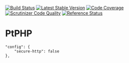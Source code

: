 [![Build Status](https://travis-ci.org/ptphp/ptphp.svg)](https://travis-ci.org/ptphp/ptphp)
[![Latest Stable Version](https://poser.pugx.org/ptphp/ptphp/v/stable.png)](https://packagist.org/packages/ptphp/ptphp)
[![Code Coverage](https://scrutinizer-ci.com/g/ptphp/ptphp/badges/coverage.png?b=master)](https://scrutinizer-ci.com/g/ptphp/ptphp/?branch=master)
[![Scrutinizer Code Quality](https://scrutinizer-ci.com/g/ptphp/ptphp/badges/quality-score.png?b=master)](https://scrutinizer-ci.com/g/ptphp/ptphp/?branch=master)
[![Reference Status](https://www.versioneye.com/php/ptphp:ptphp/reference_badge.svg?style=flat)](https://www.versioneye.com/php/ptphp:ptphp/references)



# PtPHP

    "config": {
        "secure-http": false
    },